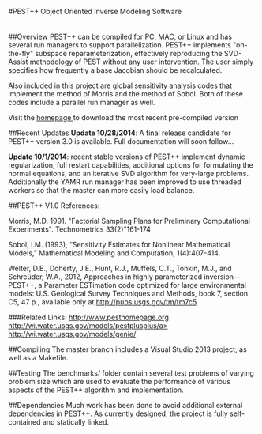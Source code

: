#PEST++
Object Oriented Inverse Modeling Software
<br><br><br>
##Overview
PEST++ can be compiled for PC, MAC, or Linux and has several run managers to support parallelization.  PEST++ implements "on-the-fly" subspace reparameterization, effectively reproducing the SVD-Assist methodology of PEST without any user intervention.  The user simply specifies how frequently a base Jacobian should be recalculated.  

Also included in this project are global sensitivity analysis codes that implement the method of Morris and the method of Sobol.  Both of these codes include a parallel run manager as well.

Visit the <a href="http://www.pestpp.org">homepage </a> to download the most recent pre-compiled version 

##Recent Updates
<b>Update 10/28/2014</b>: A final release candidate for PEST++ version 3.0 is available. Full documentation will soon follow...

<b>Update 10/1/2014</b>: recent stable versions of PEST++ implement dynamic regularization, full restart capabilities, additional options for formulating the normal equations, and an iterative SVD algorithm for very-large problems.  Additionally the YAMR run manager has been improved to use threaded workers so that the master can more easily load balance.  

##PEST++ V1.0 References:

Morris, M.D. 1991. "Factorial Sampling Plans for Preliminary Computational Experiments".  Technometrics 33(2)"161-174

Sobol, I.M. (1993), “Sensitivity Estimates for Nonlinear Mathematical Models,” Mathematical 
Modeling and Computation, 1(4):407-414. 

Welter, D.E., Doherty, J.E., Hunt, R.J., Muffels, C.T., Tonkin, M.J., and Schreüder, W.A., 2012, Approaches in highly parameterized inversion—PEST++, a Parameter ESTimation code optimized for large environmental models: U.S. Geological Survey Techniques and Methods, book 7, section C5, 47 p., available only at <a ref="http://pubs.usgs.gov/tm/tm7c5">http://pubs.usgs.gov/tm/tm7c5</a>.

###Related Links:
<a ref="http://www.pesthomepage.org">http://www.pesthomepage.org </a>
<a ref="http://wi.water.usgs.gov/models/pestplusplus/">http://wi.water.usgs.gov/models/pestplusplus/a>
<a ref="http://wi.water.usgs.gov/models/genie/">http://wi.water.usgs.gov/models/genie/ </a>


##Compiling
The master branch includes a Visual Studio 2013 project, as well as a Makefile.

##Testing
The benchmarks/ folder contain several test problems of varying problem size which are used to evaluate the performance of various aspects of the PEST++ algorithm and implementation.  

##Dependencies
Much work has been done to avoid additional external dependencies in PEST++.  As currently designed, the project is fully self-contained and statically linked.  
